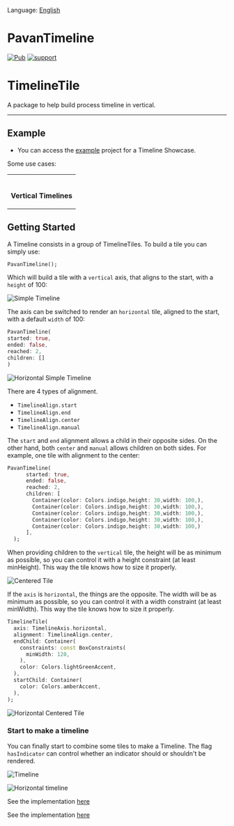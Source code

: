 Language: [English](README.md)

# PavanTimeline
[![Pub](https://img.shields.io/pub/v/pavan_timeline.svg?style=flat-square)](https://pub.dartlang.org/packages/pavan_timeline)
[![support](https://img.shields.io/badge/platform-flutter%7Cflutter-android%20%7Cdart%20vm-ff69b4.svg?style=flat-square)](https://github.com/Chindala-Pavan/pavan_timeline)
# TimelineTile
A package to help build process timeline in vertical.

---

## Example

- You can access the [example](https://github.com/Chindala-Pavan/pavan_timeline/tree/master/lib/example) project for a Timeline Showcase.


Some use cases:

<div style="text-align: center">
    <table>

[//]: # (        <tr>)

[//]: # (            <td style="text-align: center">)

[//]: # (                <img src="https://raw.githubusercontent.com/JHBitencourt/timeline_tile/master/screenshots/gifs/showcase_timeline.gif" width="200"/>)

[//]: # (      </br><b>vertical Timeline</b>)

[//]: # (            </td>            )

[//]: # (            <td style="text-align: center">)

[//]: # (                <img src="https://raw.githubusercontent.com/JHBitencourt/timeline_tile/master/screenshots/gifs/football_timeline.gif" width="200"/>)

[//]: # (      </br><b>Football Timeline</b>)

[//]: # (            </td>)

[//]: # (            <td style="text-align: center">)

[//]: # (                <img src="https://raw.githubusercontent.com/JHBitencourt/timeline_tile/master/screenshots/gifs/activity_timeline.gif" width="200"/>)

[//]: # (      </br><b>Activity Timeline</b>)

[//]: # (            </td>)

[//]: # (        </tr>)

[//]: # (        <tr>)

[//]: # (            <td style="text-align: center">)

[//]: # (                <img src="https://raw.githubusercontent.com/JHBitencourt/timeline_tile/master/screenshots/gifs/success_timeline.gif" width="200"/>)

[//]: # (      </br><b>Success Timeline</b>)

[//]: # (            </td>)

[//]: # (            <td style="text-align: center">)

[//]: # (                <img src="https://raw.githubusercontent.com/JHBitencourt/timeline_tile/master/screenshots/delivery_timeline.png" width="200"/>)

[//]: # (  </br><b>Delivery Timeline</b>)

[//]: # (            </td>)

[//]: # (            <td style="text-align: center">)

[//]: # (                <img src="https://raw.githubusercontent.com/JHBitencourt/timeline_tile/master/screenshots/weather_timeline.png" width="200"/>)

[//]: # (  </br><b>Weather Timeline</b>)

[//]: # (            </td>)

[//]: # (        </tr>)
				<tr>
            <td style="text-align: center">

[//]: # (                <img src="https://raw.githubusercontent.com/JHBitencourt/timeline_tile/master/screenshots/gifs/horizontal_timeline.gif" width="200"/>)
      
</br><b>Vertical Timelines</b>
            </td>
        </tr>
    </table>
</div>


## Getting Started

A Timeline consists in a group of TimelineTiles. To build a tile you can simply use:

```dart
PavanTimeline();
```

Which will build a  tile with a `vertical` axis, that aligns to the start, with a `height` of 100:

![Simple Timeline](https://raw.githubusercontent.com/JHBitencourt/timeline_tile/master/screenshots/simple_timeline.png)

The axis can be switched to render an `horizontal` tile, aligned to the start, with a default `width` of 100:

```dart
PavanTimeline(
started: true,
ended: false,
reached: 2,
children: []
)
```

![Horizontal Simple Timeline](https://raw.githubusercontent.com/JHBitencourt/timeline_tile/master/screenshots/horizontal_simple_timeline.png)

There are 4 types of alignment.

- `TimelineAlign.start`
- `TimelineAlign.end`
- `TimelineAlign.center`
- `TimelineAlign.manual`

The `start` and `end` alignment allows a child in their opposite sides. On the other hand, both `center` and `manual` allows children on both sides. For example, one tile with alignment to the center:

```dart
PavanTimeline(
      started: true,
      ended: false,
      reached: 2,
      children: [
        Container(color: Colors.indigo,height: 30,width: 100,),
        Container(color: Colors.indigo,height: 30,width: 100,),
        Container(color: Colors.indigo,height: 30,width: 100,),
        Container(color: Colors.indigo,height: 30,width: 100,),
        Container(color: Colors.indigo,height: 30,width: 100,)
      ],
  );
```

When providing children to the `vertical` tile, the height will be as minimum as possible, so you can control it with a height constraint (at least minHeight). This way the tile knows how to size it properly.

![Centered Tile](https://raw.githubusercontent.com/JHBitencourt/timeline_tile/master/screenshots/centered_tile_with_children.png)

If the `axis` is `horizontal`, the things are the opposite. The width will be as minimum as possible, so you can control it with a width constraint (at least minWidth). This way the tile knows how to size it properly.

```dart
TimelineTile(
  axis: TimelineAxis.horizontal,
  alignment: TimelineAlign.center,
  endChild: Container(
    constraints: const BoxConstraints(
      minWidth: 120,
    ),
    color: Colors.lightGreenAccent,
  ),
  startChild: Container(
    color: Colors.amberAccent,
  ),
);
```

![Horizontal Centered Tile](https://raw.githubusercontent.com/JHBitencourt/timeline_tile/master/screenshots/horizontal_centered_tile_with_children.png)


### Start to make a timeline

You can finally start to combine some tiles to make a Timeline. The flag `hasIndicator` can control whether an indicator should or shouldn't be rendered.

![Timeline](https://raw.githubusercontent.com/JHBitencourt/timeline_tile/master/screenshots/start_to_make_timeline.png)

![Horizontal timeline](https://raw.githubusercontent.com/JHBitencourt/timeline_tile/master/screenshots/horizontal_start_to_make_timeline.png)

See the implementation [here](https://github.com/JHBitencourt/timeline_tile/blob/master/example/lib/src/example/example_5.dart)




See the implementation [here](https://github.com/JHBitencourt/timeline_tile/blob/master/example/lib/src/example/example_10.dart)
